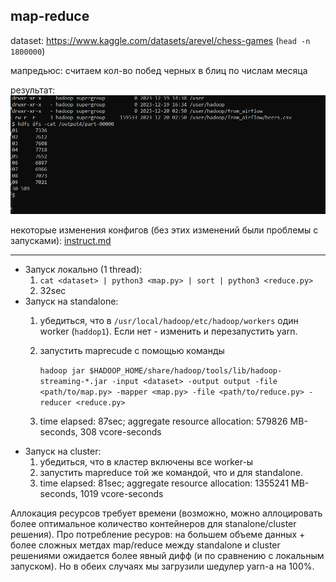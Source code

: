 ## map-reduce
dataset: https://www.kaggle.com/datasets/arevel/chess-games (`head -n 1800000`)

мапредьюс: считаем кол-во побед черных в блиц по числам месяца

результат: ![](output.PNG)

некоторые изменения конфигов (без этих изменений были проблемы с запусками): [instruct.md](instruct.md)

---

- Запуск локально (1 thread): 
    1. `cat <dataset> | python3 <map.py> | sort | python3 <reduce.py>`
    2. 32sec
- Запуск на standalone:
    1. убедиться, что в `/usr/local/hadoop/etc/hadoop/workers` один worker (`haddop1`). Если нет - изменить и перезапустить yarn.
    2. запустить maprecude с помощью команды

        `hadoop jar $HADOOP_HOME/share/hadoop/tools/lib/hadoop-streaming-*.jar -input <dataset> -output output -file <path/to/map.py> -mapper <map.py> -file <path/to/reduce.py> -reducer <reduce.py>`
    3. time elapsed: 87sec; aggregate resource allocation: 579826 MB-seconds, 308 vcore-seconds
- Запуск на cluster:
    1. убедиться, что в кластер включены все worker-ы
    2. запустить mapreduce той же командой, что и для standalone.
    3. time elapsed: 81sec; aggregate resource allocation: 1355241 MB-seconds, 1019 vcore-seconds

Аллокация ресурсов требует времени (возможно, можно аллоцировать более оптимальное количество контейнеров для stanalone/cluster решения). Про потребление ресуров: на большем объеме данных + более сложных метдах map/reduce между standalone и cluster решениями ожидается более явный дифф (и по сравнению с локальным запуском). Но в обеих случаях мы загрузили шедулер yarn-а на 100%.
